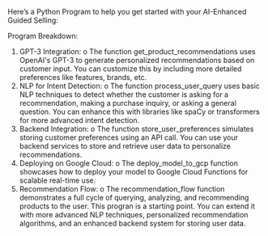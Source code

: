 Here’s a Python Program to help you get started with your AI-Enhanced Guided Selling:

Program Breakdown:
1.	GPT-3 Integration:
	o	The function get_product_recommendations uses OpenAI's GPT-3 to generate personalized recommendations based on customer input. You can customize this by including more detailed preferences like features, brands, etc.
2.	NLP for Intent Detection:
	o	The function process_user_query uses basic NLP techniques to detect whether the customer is asking for a recommendation, making a purchase inquiry, or asking a general question. You can enhance this with libraries like spaCy or transformers for more advanced intent detection.
3.	Backend Integration:
	o	The function store_user_preferences simulates storing customer preferences using an API call. You can use your backend services to store and retrieve user data to personalize recommendations.
4.	Deploying on Google Cloud:
	o	The deploy_model_to_gcp function showcases how to deploy your model to Google Cloud Functions for scalable real-time use.
5.	Recommendation Flow:
	o	The recommendation_flow function demonstrates a full cycle of querying, analyzing, and recommending products to the user.
This progran is a starting point. You can extend it with more advanced NLP techniques, personalized recommendation algorithms, and an enhanced backend system for storing user data.

